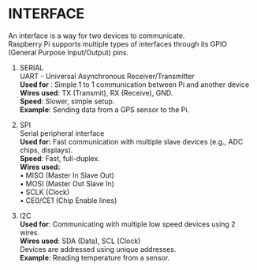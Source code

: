 # INTERFACE 
An interface is a way for two devices to communicate.   
Raspberry Pi supports multiple types of interfaces through its GPIO (General Purpose Input/Output) pins. 

1. SERIAL   
UART - Universal Asynchronous Receiver/Transmitter  
**Used for** : Simple 1 to 1 communication between Pi and another device  
**Wires used**: TX (Transmit), RX (Receive), GND.  
**Speed**: Slower, simple setup.  
**Example**: Sending data from a GPS sensor to the Pi.  

2. SPI   
Serial peripheral interface  
**Used for:** Fast communication with multiple slave devices (e.g., ADC chips, displays).  
**Speed**: Fast, full-duplex.   
**Wires used:**  
    • MISO (Master In Slave Out)  
    • MOSI (Master Out Slave In)  
    • SCLK (Clock)  
    • CE0/CE1 (Chip Enable lines)  


3. I2C    
**Used for**: Communicating with multiple low speed devices using 2 wires.  
**Wires used**: SDA (Data), SCL (Clock)  
Devices are addressed using unique addresses.  
**Example**: Reading temperature from a 
sensor.